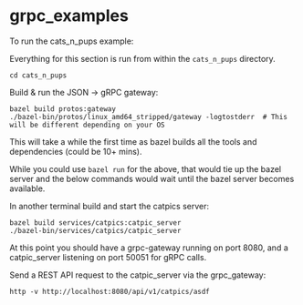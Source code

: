 # grpc_examples

To run the cats_n_pups example:

Everything for this section is run from within the `cats_n_pups` directory.

```
cd cats_n_pups
```

Build & run the JSON -> gRPC gateway:
```
bazel build protos:gateway
./bazel-bin/protos/linux_amd64_stripped/gateway -logtostderr  # This will be different depending on your OS
```

This will take a while the first time as bazel builds all the tools and dependencies (could be 10+ mins).

While you could use `bazel run` for the above, that would tie up the bazel server and the below commands would
wait until the bazel server becomes available.


In another terminal build and start the catpics server:
```
bazel build services/catpics:catpic_server
./bazel-bin/services/catpics/catpic_server
```

At this point you should have a grpc-gateway running on port 8080, and a catpic_server listening on port 50051 for gRPC calls.

Send a REST API request to the catpic_server via the grpc_gateway:

```
http -v http://localhost:8080/api/v1/catpics/asdf
```

